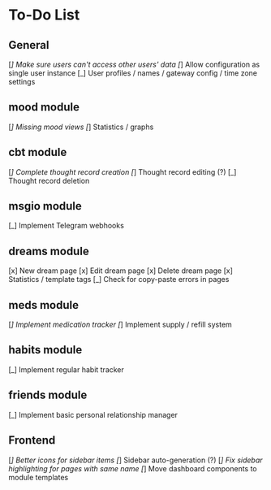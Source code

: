 # To-Do List

## General

[_] Make sure users can't access other users' data
[_] Allow configuration as single user instance
[_] User profiles / names / gateway config / time zone settings

## mood module

[_] Missing mood views
[_] Statistics / graphs

## cbt module

[_] Complete thought record creation
[_] Thought record editing (?)
[_] Thought record deletion

## msgio module

[_] Implement Telegram webhooks

## dreams module

[x] New dream page
[x] Edit dream page
[x] Delete dream page
[x] Statistics / template tags
[_] Check for copy-paste errors in pages

## meds module

[_] Implement medication tracker
[_] Implement supply / refill system

## habits module

[_] Implement regular habit tracker

## friends module

[_] Implement basic personal relationship manager

## Frontend

[_] Better icons for sidebar items
[_] Sidebar auto-generation (?)
[_] Fix sidebar highlighting for pages with same name
[_] Move dashboard components to module templates